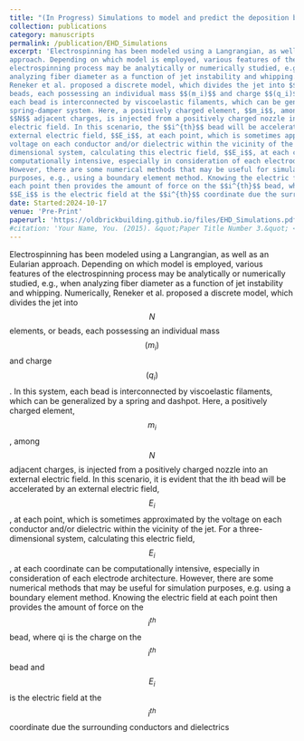 ```yaml
---
title: "(In Progress) Simulations to model and predict the deposition behavior of electrohydrodynamic manufacturing processes"
collection: publications
category: manuscripts
permalink: /publication/EHD_Simulations
excerpt: 'Electrospinning has been modeled using a Langrangian, as well as an Eularian
approach. Depending on which model is employed, various features of the
electrospinning process may be analytically or numerically studied, e.g., when
analyzing fiber diameter as a function of jet instability and whipping. Numerically,
Reneker et al. proposed a discrete model, which divides the jet into $$N$$ elements, or
beads, each possessing an individual mass $$(m_i)$$ and charge $$(q_i)$$. In this system,
each bead is interconnected by viscoelastic filaments, which can be generalized by a
spring-damper system. Here, a positively charged element, $$m_i$$, among
$$N$$ adjacent charges, is injected from a positively charged nozzle into an external
electric field. In this scenario, the $$i^{th}$$ bead will be accelerated by the
external electric field, $$E_i$$, at each point, which is sometimes approximated by the
voltage on each conductor and/or dielectric within the vicinity of the jet. For a three-
dimensional system, calculating this electric field, $$E_i$$, at each coordinate can be
computationally intensive, especially in consideration of each electrode architecture.
However, there are some numerical methods that may be useful for simulation
purposes, e.g., using a boundary element method. Knowing the electric field at
each point then provides the amount of force on the $$i^{th}$$ bead, where $$q_i$$ is the charge on the $$i^{th}$$ bead and
$$E_i$$ is the electric field at the $$i^{th}$$ coordinate due the surrounding conductors and dielectrics...'
date: Started:2024-10-17
venue: 'Pre-Print'
paperurl: 'https://oldbrickbuilding.github.io/files/EHD_Simulations.pdf'
#citation: 'Your Name, You. (2015). &quot;Paper Title Number 3.&quot; <i>Journal 1</i>. 1(3).'
---
```

Electrospinning has been modeled using a Langrangian, as well as an Eularian
approach. Depending on which model is employed, various features of the
electrospinning process may be analytically or numerically studied, e.g., when
analyzing fiber diameter as a function of jet instability and whipping. Numerically,
Reneker et al. proposed a discrete model, which divides the jet into $$N$$ elements, or
beads, each possessing an individual mass $$(m_i)$$ and charge $$(q_i)$$. In this system,
each bead is interconnected by viscoelastic filaments, which can be generalized by a
spring and dashpot. Here, a positively charged element, $$m_i$$, among
$$N$$ adjacent charges, is injected from a positively charged nozzle into an external
electric field. In this scenario, it is evident that the ith bead will be accelerated by an
external electric field, $$E_i$$, at each point, which is sometimes approximated by the
voltage on each conductor and/or dielectric within the vicinity of the jet. For a three-
dimensional system, calculating this electric field, $$E_i$$, at each coordinate can be
computationally intensive, especially in consideration of each electrode architecture.
However, there are some numerical methods that may be useful for simulation
purposes, e.g. using a boundary element method. Knowing the electric field at
each point then provides the amount of force on the $$i^{th}$$ bead, where qi is the charge on the $$i^{th}$$ bead and
$$E_i$$ is the electric field at the $$i^{th}$$ coordinate due the surrounding conductors and dielectrics
